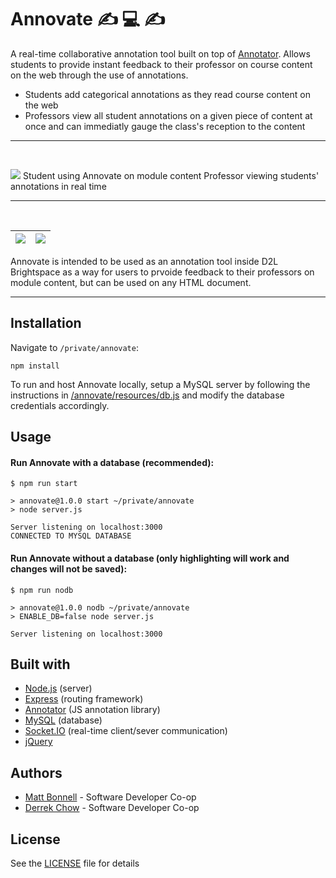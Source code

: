 # Annovate ✍️ 💻 ✍️
A real-time collaborative annotation tool built on top of [Annotator]. Allows students to provide instant feedback to their professor on course content on the web through the use of annotations.

  - Students add categorical annotations as they read course content on the web
  - Professors view all student annotations on a given piece of content at once and can immediatly gauge the class's reception to the content

---
<br/>

![](/annovate/demo/comporg_video.gif)
Student using Annovate on module content         Professor viewing students' annotations in real time

---
<br/>

![](/annovate/demo/tree(prof).png)  |  ![](/annovate/demo/problem_set(prof).png)
:----------------------------------:|:-------------------------:

Annovate is intended to be used as an annotation tool inside D2L Brightspace as a way for users to prvoide feedback to their professors on module content, but can be used on any HTML document.

---

## Installation
Navigate to `/private/annovate`:
```
npm install
```
To run and host Annovate locally, setup a MySQL server by following the instructions in [/annovate/resources/db.js](/annovate/resources/db.js) and modify the database credentials accordingly.

## Usage
#### Run Annovate with a database (recommended):
```
$ npm run start

> annovate@1.0.0 start ~/private/annovate
> node server.js

Server listening on localhost:3000
CONNECTED TO MYSQL DATABASE
```

#### Run Annovate without a database (only highlighting will work and changes will not be saved):
```
$ npm run nodb

> annovate@1.0.0 nodb ~/private/annovate
> ENABLE_DB=false node server.js

Server listening on localhost:3000
```

## Built with
* [Node.js] (server)
* [Express] (routing framework)
* [Annotator] (JS annotation library)
* [MySQL] (database)
* [Socket.IO] (real-time client/sever communication)
* [jQuery]

## Authors
* [Matt Bonnell](https://github.com/mattbonnell) - Software Developer Co-op
* [Derrek Chow](https://github.com/derrekchow) - Software Developer Co-op

## License
See the [LICENSE](/annovate/LICENSE) file for details

[Node.js]: <https://nodejs.org/en/>
[Express]: <https://expressjs.com/>
[Annotator]: <http://annotatorjs.org/>
[MySQL]: <https://www.mysql.com/>
[Socket.IO]: <https://socket.io/>
[jQuery]: <https://jquery.com/>

